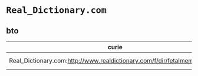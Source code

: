 # `Real_Dictionary.com`

## bto

| curie                                                                     |   usages | nodes                                                                                                           |
|---------------------------------------------------------------------------|----------|-----------------------------------------------------------------------------------------------------------------|
| Real_Dictionary.com:http://www.realdictionary.com/f/dir/fetalmembrane.asp |        1 | [http://purl.obolibrary.org/obo/BTO:0000473](https://bioregistry.io/http://purl.obolibrary.org/obo/BTO:0000473) |
